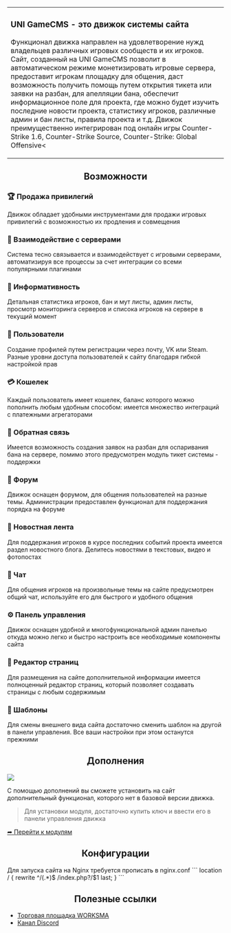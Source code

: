 <table width="100%" border="0">
   <tr>
      <td width="100%">
         <h3>UNI GameCMS - это движок системы сайта</h3>
         <p>Функционал движка направлен на удовлетворение нужд владельцев различных игровых сообществ и их игроков. Сайт, созданный на UNI GameCMS позволит в автоматическом режиме монетизировать игровые сервера, предоставит игрокам площадку для общения, даст возможность получить помощь путем открытия тикета или заявки на разбан, для апелляции бана, обеспечит информационное поле для проекта, где можно будет изучить последние новости проекта, статистику игроков, различные админ и бан листы, правила проекта и т.д. Движок преимущественно интегрирован под онлайн игры Counter-Strike 1.6, Counter-Strike Source, Counter-Strike: Global Offensive<</p>
      </td>
   </tr>
</table>

<h2 align="center">Возможности</h2>

### 🏆 Продажа привилегий
Движок обладает удобными инструментами для продажи игровых привилегий с возможностью их
продления и совмещения

### 🔗 Взаимодействие с серверами
Система тесно связывается и взаимодействует с игровыми серверами, автоматизируя все процессы
за счет интеграции со всеми популярными плагинами

### 📖 Информативность
Детальная статистика игроков, бан и мут листы, админ листы, просмотр мониторинга серверов и списока
игроков на сервере в текущий момент

### 👥 Пользователи
Создание профилей путем регистрации через почту, VK или Steam. Разные уровни доступа
пользователей к сайту благодаря гибкой настройкой прав

### 💳 Кошелек
Каждый пользователь имеет кошелек, баланс которого можно пополнить любым удобным способом:
имеется множество интеграций с платежными агрегаторами

### 📢 Обратная связь
Имеется возможность создания заявок на разбан для оспаривания бана на сервере, помимо этого
предусмотрен модуль тикет системы - поддержки

### 👋 Форум
Движок оснащен форумом, для общения пользователей на разные темы. Администрации предоставлен
функционал для поддержания порядка на форуме

### 📰 Новостная лента
Для поддержания игроков в курсе последних событий проекта имеется раздел новостного блога.
Делитесь новостями в текстовых, видео и фотопостах

### 📮 Чат
Для общения игроков на произвольные темы на сайте предусмотрен общий чат, используйте
его для быстрого и удобного общения

### ⚙ Панель управления
Движок оснащен удобной и многофункциональной админ панелью откуда можно легко и быстро настроить
все необходимые компоненты сайта

### 📝 Редактор страниц
Для размещения на сайте дополнительной информации имеется полноценный редактор страниц, который
позволяет создавать страницы с любым содержимым

### 🎈 Шаблоны
Для смены внешнего вида сайта достаточно сменить шаблон на другой в панели управления. Все ваши
настройки при этом останутся прежними

<h2 align="center">Дополнения</h2>
<img src="https://worksma.ru/public/uploads/github/uni-gamecms/addons.png">

С помощью дополнений вы сможете установить на сайт дополнительный функционал, которого нет в базовой версии движка.
> Для установки модуля, достаточно купить ключ и ввести его в панели управления движка

[➦ Перейти к модулям](https://worksma.ru/c/unigamecms)

<h2 align="center">Конфигурации</h2>
Для запуска сайта на Nginx требуется прописать в nginx.conf
```
location / {
  rewrite ^/(.*)$ /index.php?/$1 last;
}
```

<h2 align="center">Полезные ссылки</h2>

- [Торговая площадка WORKSMA](https://worksma.ru/)
- [Канал Discord](https://discord.gg/xPXnUbNP8m)
